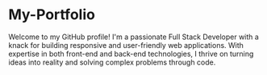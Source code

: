 # My-Portfolio
Welcome to my GitHub profile! I'm a passionate Full Stack Developer with a knack for building responsive and user-friendly web applications. With expertise in both front-end and back-end technologies, I thrive on turning ideas into reality and solving complex problems through code.
